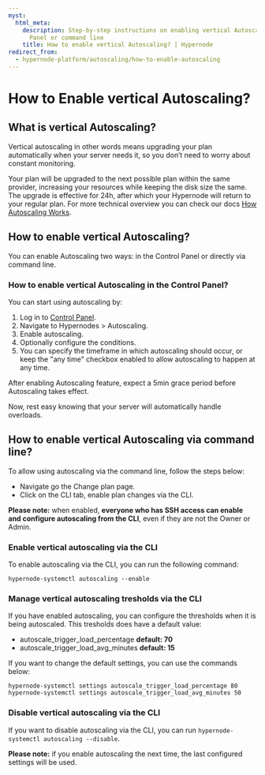 ```yaml
---
myst:
  html_meta:
    description: Step-by-step instructions on enabling vertical Autoscaling through the Control
      Panel or command line
    title: How to enable vertical Autoscaling? | Hypernode
redirect_from:
  - hypernode-platform/autoscaling/how-to-enable-autoscaling
---
```


# How to Enable vertical Autoscaling?

## What is vertical Autoscaling?

Vertical autoscaling in other words means upgrading your plan automatically when your server needs it, so you don’t need to worry about constant monitoring.

Your plan will be upgraded to the next possible plan within the same provider, increasing your resources while keeping the disk size the same. The upgrade is effective for 24h, after which your Hypernode will return to your regular plan. For more technical overview you can check our docs [How Autoscaling Works](how-does-autoscaling-work.md).

## How to enable vertical Autoscaling?

You can enable Autoscaling two ways: in the Control Panel or directly via command line.

### How to enable vertical Autoscaling in the Control Panel?

You can start using autoscaling by:

1. Log in to [Control Panel](https://my.hypernode.com).
1. Navigate to Hypernodes > Autoscaling.
1. Enable autoscaling.
1. Optionally configure the conditions.
1. You can specify the timeframe in which autoscaling should occur, or keep the "any time" checkbox enabled to allow autoscaling to happen at any time.

After enabling Autoscaling feature, expect a 5min grace period before Autoscaling takes effect.

Now, rest easy knowing that your server will automatically handle overloads.

## How to enable vertical Autoscaling via command line?

To allow using autoscaling via the command line, follow the steps below:

- Navigate go the Change plan page.
- Click on the CLI tab, enable plan changes via the CLI.

**Please note:** when enabled, **everyone who has SSH access can enable and configure autoscaling from the CLI**, even if they are not the Owner or Admin.

### Enable vertical autoscaling via the CLI

To enable autoscaling via the CLI, you can run the following command:

```console
hypernode-systemctl autoscaling --enable
```

### Manage vertical autoscaling tresholds via the CLI

If you have enabled autoscaling, you can configure the thresholds when it is being autoscaled.
This tresholds does have a default value:

- autoscale_trigger_load_percentage **default: 70**
- autoscale_trigger_load_avg_minutes **default: 15**

If you want to change the default settings, you can use the commands below:

```console
hypernode-systemctl settings autoscale_trigger_load_percentage 80
hypernode-systemctl settings autoscale_trigger_load_avg_minutes 50
```

### Disable vertical autoscaling via the CLI

If you want to disable autoscaling via the CLI, you can run `hypernode-systemctl autoscaling --disable`.

**Please note:** if you enable autoscaling the next time, the last configured settings will be used.

